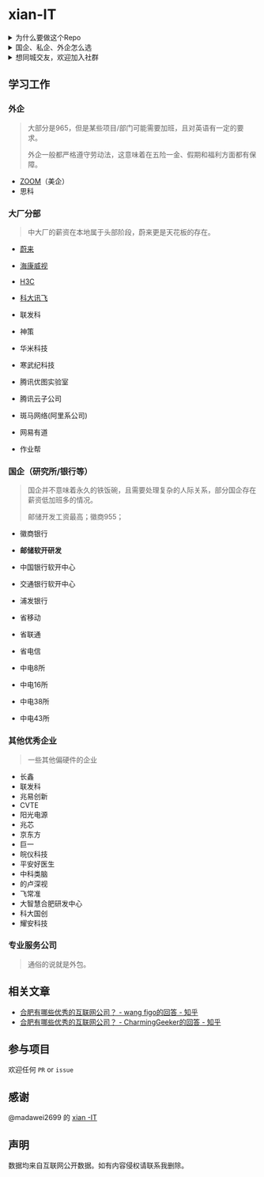 # xian-IT



<details>
  <summary>为什么要做这个Repo</summary>
  
  
很简单的原因，看到Github上有 [西安互联网公司的Repo](https://github.com/madawei2699/xian-IT),考虑到和西安同一阵线的合肥还没有类似的，就顺手建了一个。更大的想法是希望能认识更多同城中的开发者，能为一线工作而想回合肥的朋友做一个对合肥互联网IT环境快速的认知，这就是此Repo存在的意义。
  
  
</details>

<details>
  <summary>国企、私企、外企怎么选</summary>


- 国企等级森严，对学历和背景要求高，岗位比较稳定，但时代变化太快。目前很多国企会有子公司化的趋势，这就意味着并不存在永久的铁饭碗，失业下岗也是可能的。且国企都是围绕着大领导为核心，节奏可能时而很闲时而很忙。可能因为岗位比较稳定的原因，同事之前的关系一般走的比较近。
- 私企的情况比较混乱，大的私企如华为之类，有国企化的氛围。小的私企如一些创业公司，老板可能随时跑路，套路员工的情况时有发生。一些创业公司更是富了老板，穷了员工。很多私企并不按照劳动法缴纳足额的五险一金。
- 外企是很遵守劳动法的，所以福利一般比较好，假期和五险一金，甚至商业保险，节假日福利都做的不错。工作的强度也不大，一般也不会随意辞退员工，大部分能做到`work life balance`。如果你对收入没有很高的要求，外企是个不错的选择。

如何选择？如果你对收入要求很高，那可以基于收入去选择，只能能在承受加班的极限范围内选择收入最高的工作就行。如果学历和能力都还可以，选择一些大厂头部的公司，这是用时间换钱效率最高的方式；如果学历和家庭背景都可以，可以选择国企（人际关系复杂）或外企（人际关系简单）；如果学历能力都不行，可以选择一些要求不高的初创公司作为跳板，努力学习工作，争取去更大的公司🧱。
  
</details>

<details>
  <summary>想同城交友，欢迎加入社群</summary>

加我的个人微信（szm201918）拉你进微信群组（请备注hefei-IT）：

![](https://s1.ax1x.com/2022/04/28/LOYn6H.jpg)
</details>

## 学习工作





### 外企

> 大部分是965，但是某些项目/部门可能需要加班，且对英语有一定的要求。
>
> 外企一般都严格遵守劳动法，这意味着在五险一金、假期和福利方面都有保障。

- [ZOOM](https://www.zoom.us/)（美企）
- 思科

### 大厂分部

> 中大厂的薪资在本地属于头部阶段，蔚来更是天花板的存在。

- [蔚来](https://www.nio.cn/)

- [海康威视](https://www.hikvision.com/cn/)

- [H3C](https://www.h3c.com/cn/)

- [科大讯飞](https://www.iflytek.com/index.html)

- 联发科

- 神策

- 华米科技

- 寒武纪科技

- 腾讯优图实验室

- 腾讯云子公司

- 斑马网络(阿里系公司)

- 网易有道

- 作业帮

### 国企（研究所/银行等）

> 国企并不意味着永久的铁饭碗，且需要处理复杂的人际关系，部分国企存在薪资低加班多的情况。
>
> 邮储开发工资最高；徽商955；

- 徽商银行
- **邮储软开研发**
- 中国银行软开中心

- 交通银行软开中心

- 浦发银行

- 省移动

- 省联通

- 省电信

- 中电8所

- 中电16所

- 中电38所

- 中电43所





  

### 其他优秀企业

> 一些其他偏硬件的企业

- 长鑫
- 联发科
- 兆易创新
- CVTE
- 阳光电源
- 兆芯
- 京东方
- 巨一
- 皖仪科技
- 平安好医生
- 中科类脑
- 的卢深视
- 飞常准
- 大智慧合肥研发中心
- 科大国创
- 耀安科技

### 专业服务公司

> 通俗的说就是外包。







## 相关文章

- [合肥有哪些优秀的互联网公司？ - wang figo的回答 - 知乎](https://www.zhihu.com/question/21794883/answer/130529652) 
- [合肥有哪些优秀的互联网公司？ - CharmingGeeker的回答 - 知乎]( https://www.zhihu.com/question/21794883/answer/817352466)

## 参与项目

欢迎任何 `PR` or `issue`

## 感谢

@madawei2699 的 [xian -IT](https://github.com/madawei2699/xian-IT)

## 声明

数据均来自互联网公开数据。如有内容侵权请联系我删除。

